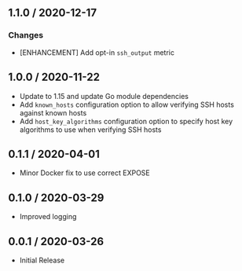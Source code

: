 ## 1.1.0 / 2020-12-17

### Changes

* [ENHANCEMENT] Add opt-in `ssh_output` metric

## 1.0.0 / 2020-11-22

* Update to 1.15 and update Go module dependencies
* Add `known_hosts` configuration option to allow verifying SSH hosts against known hosts
* Add `host_key_algorithms` configuration option to specify host key algorithms to use when verifying SSH hosts

## 0.1.1 / 2020-04-01

* Minor Docker fix to use correct EXPOSE

## 0.1.0 / 2020-03-29

* Improved logging

## 0.0.1 / 2020-03-26

* Initial Release

